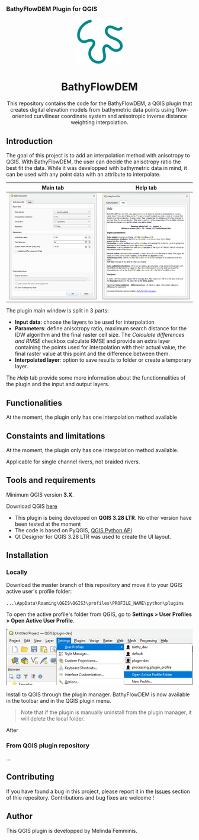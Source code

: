 ### BathyFlowDEM  Plugin for QGIS

<p align="center">
    <img src="img/icon.png">  
</p>

<h1 align="center">BathyFlowDEM</h1>

<p align="center">This repository contains the code for the BathyFlowDEM, a QGIS plugin that creates digital elevation models from bathymetric data points using flow-oriented curvilinear coordinate system and anisotropic inverse distance weighting interpolation.</p>

## Introduction

The goal of this project is to add an interpolation method with anisotropy to QGIS. With BathyFlowDEM, the user can decide the anisotropy ratio the best fit the data. While it was developped with bathymetric data in mind, it can be used with any point data with an attribute to interpolate. 

| Main tab              | Help tab              |
| ---------------------- |  ---------------------- |
| ![main tab](img/main_dialog.png) | ![help tab](img/help_dialog.png) | 

The plugin main window is split in 3 parts: 

- **Input data**: choose the layers to be used for interpolation 
- **Parameters**: define anisotropy ratio, maximum search distance for the IDW algorithm and the final raster cell size. The *Calculate differences and RMSE* checkbox calculate RMSE and provide an extra layer containing the points used for interpolation with their actual value, the final raster value at this point and the difference between them.
- **Interpolated layer**: option to save results to folder or create a temporary layer.

The *Help* tab provide some more information about the functionnalities of the plugin and the input and output layers. 

## Functionalities

At the moment, the plugin only has one interpolation method available


## Constaints and limitations

At the moment, the plugin only has one interpolation method available.

Applicable for single channel rivers, not braided rivers.


## Tools and requirements

Minimum QGIS version **3.X**.

Download QGIS [here](https://www.qgis.org/en/site/forusers/download.html)

- This plugin is being developed on **QGIS 3.28 LTR**. No other version have been tested at the moment
- The code is based on PyQGIS, [QGIS Python API](https://www.qgis.org/pyqgis/master/)
- Qt Designer for QGIS 3.28 LTR was used to create the UI layout.  

## Installation

### Locally

Download the master branch of this repository and move it to your QGIS active user's profile folder: 

`...\AppData\Roaming\QGIS\QGIS3\profiles\PROFILE_NAME\python\plugins`

To open the active profile's folder from QGIS, go to **Settings > User Profiles > Open Active User Profile**. 

![User profile folder](img/user_profile.png)

Install to QGIS through the plugin manager. BathyFlowDEM is now available in the toolbar and in the QGIS plugin menu. 

> Note that if the plugin is manually uninstall from the plugin manager, it will delete the local folder.

After

### From QGIS plugin repository

...

## Contributing

If you have found a bug in this project, please report it in the [Issues](https://github.com/melindafemminis/BathyFlowDEM/issues) section of thie repository. 
Contributions and bug fixes are welcome !

## Author

This QGIS plugin is developped by Melinda Femminis.